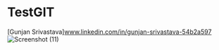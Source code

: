 # TestGIT
[Gunjan Srivastava]www.linkedin.com/in/gunjan-srivastava-54b2a597
![Screenshot (11)](https://github.com/Gunjan22Sri/TestGIT/assets/116256182/ffbf6f04-fe89-43ab-884b-ede1f7f038c7)

